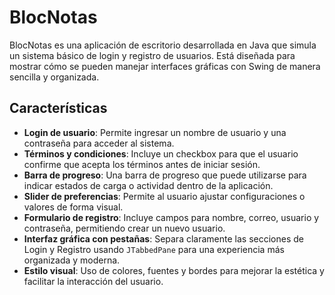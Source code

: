 # BlocNotas

BlocNotas es una aplicación de escritorio desarrollada en Java que simula un sistema básico de login y registro de usuarios.
Está diseñada para mostrar cómo se pueden manejar interfaces gráficas con Swing de manera sencilla y organizada.

## Características

- **Login de usuario**: Permite ingresar un nombre de usuario y una contraseña para acceder al sistema.  
- **Términos y condiciones**: Incluye un checkbox para que el usuario confirme que acepta los términos antes de iniciar sesión.  
- **Barra de progreso**: Una barra de progreso que puede utilizarse para indicar estados de carga o actividad dentro de la aplicación.  
- **Slider de preferencias**: Permite al usuario ajustar configuraciones o valores de forma visual.  
- **Formulario de registro**: Incluye campos para nombre, correo, usuario y contraseña, permitiendo crear un nuevo usuario.  
- **Interfaz gráfica con pestañas**: Separa claramente las secciones de Login y Registro usando `JTabbedPane` para una experiencia más organizada y moderna.  
- **Estilo visual**: Uso de colores, fuentes y bordes para mejorar la estética y facilitar la interacción del usuario.  

